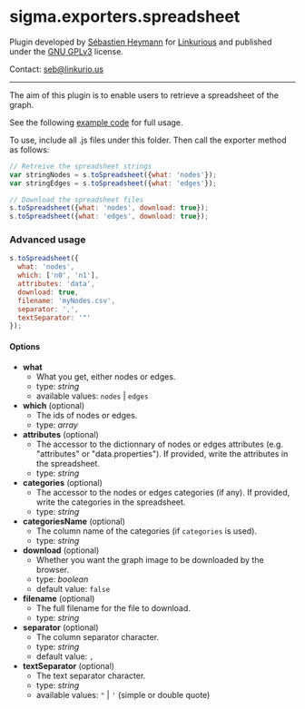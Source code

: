 sigma.exporters.spreadsheet
=====================

Plugin developed by [Sébastien Heymann](https://github.com/sheymann) for [Linkurious](https://github.com/Linkurious) and published under the [GNU GPLv3](LICENSE) license.

Contact: seb@linkurio.us

---

The aim of this plugin is to enable users to retrieve a spreadsheet of the graph.

See the following [example code](../../examples/plugin-exporters-spreadsheet.html) for full usage.

To use, include all .js files under this folder. Then call the exporter method as follows:

````javascript
// Retreive the spreadsheet strings
var stringNodes = s.toSpreadsheet({what: 'nodes'});
var stringEdges = s.toSpreadsheet({what: 'edges'});

// Download the spreadsheet files
s.toSpreadsheet({what: 'nodes', download: true});
s.toSpreadsheet({what: 'edges', download: true});
````

### Advanced usage

````javascript
s.toSpreadsheet({
  what: 'nodes',
  which: ['n0', 'n1'],
  attributes: 'data',
  download: true,
  filename: 'myNodes.csv',
  separator: ',',
  textSeparator: '"'
});
````

#### Options

 * **what**
   * What you get, either nodes or edges.
   * type: *string*
   * available values: `nodes` | `edges`
 * **which** (optional)
   * The ids of nodes or edges.
   * type: *array*
 * **attributes** (optional)
   * The accessor to the dictionnary of nodes or edges attributes (e.g. "attributes" or "data.properties"). If provided, write the attributes in the spreadsheet.
   * type: *string*
 * **categories** (optional)
   * The accessor to the nodes or edges categories (if any). If provided, write the categories in the spreadsheet.
   * type: *string*
 * **categoriesName** (optional)
   * The column name of the categories (if `categories` is used).
   * type: *string*
 * **download** (optional)
   * Whether you want the graph image to be downloaded by the browser.
   * type: *boolean*
   * default value: `false`
 * **filename** (optional)
   * The full filename for the file to download.
   * type: *string*
 * **separator** (optional)
   * The column separator character.
   * type: *string*
   * default value: `,`
 * **textSeparator** (optional)
   * The text separator character.
   * type: *string*
   * available values: `"` | `'` (simple or double quote)
